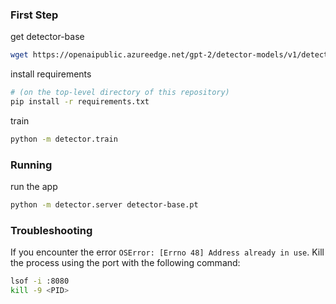 ### First Step
get detector-base
```bash
wget https://openaipublic.azureedge.net/gpt-2/detector-models/v1/detector-base.pt
```

install requirements
```bash
# (on the top-level directory of this repository)
pip install -r requirements.txt
```

train
```bash
python -m detector.train
```

### Running

run the app
```bash
python -m detector.server detector-base.pt
```

### Troubleshooting

If you encounter the error `OSError: [Errno 48] Address already in use`. 
Kill the process using the port with the following command:

```bash
lsof -i :8080
kill -9 <PID>
```
